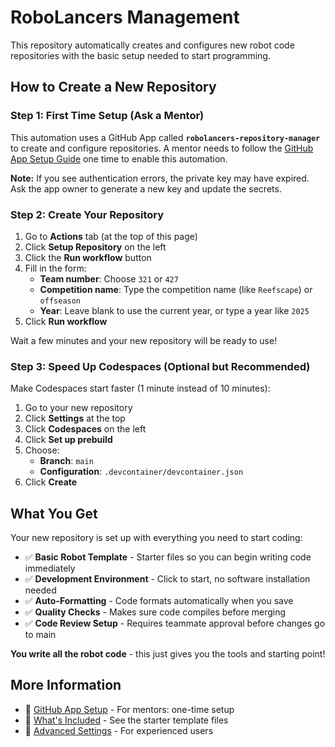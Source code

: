 # RoboLancers Management

This repository automatically creates and configures new robot code repositories with the basic setup needed to start programming.

## How to Create a New Repository

### Step 1: First Time Setup (Ask a Mentor)

This automation uses a GitHub App called **`robolancers-repository-manager`** to create and configure repositories. A mentor needs to follow the [GitHub App Setup Guide](docs/GITHUB_APP_SETUP.md) one time to enable this automation.

**Note:** If you see authentication errors, the private key may have expired. Ask the app owner to generate a new key and update the secrets.

### Step 2: Create Your Repository

1. Go to **Actions** tab (at the top of this page)
2. Click **Setup Repository** on the left
3. Click the **Run workflow** button
4. Fill in the form:
   - **Team number**: Choose `321` or `427`
   - **Competition name**: Type the competition name (like `Reefscape`) or `offseason`
   - **Year**: Leave blank to use the current year, or type a year like `2025`
5. Click **Run workflow**

Wait a few minutes and your new repository will be ready to use!

### Step 3: Speed Up Codespaces (Optional but Recommended)

Make Codespaces start faster (1 minute instead of 10 minutes):

1. Go to your new repository
2. Click **Settings** at the top
3. Click **Codespaces** on the left
4. Click **Set up prebuild**
5. Choose:
   - **Branch**: `main`
   - **Configuration**: `.devcontainer/devcontainer.json`
6. Click **Create**

## What You Get

Your new repository is set up with everything you need to start coding:

- ✅ **Basic Robot Template** - Starter files so you can begin writing code immediately
- ✅ **Development Environment** - Click to start, no software installation needed
- ✅ **Auto-Formatting** - Code formats automatically when you save
- ✅ **Quality Checks** - Makes sure code compiles before merging
- ✅ **Code Review Setup** - Requires teammate approval before changes go to main

**You write all the robot code** - this just gives you the tools and starting point!

## More Information

- 📖 [GitHub App Setup](docs/GITHUB_APP_SETUP.md) - For mentors: one-time setup
- 📖 [What's Included](docs/TEMPLATES.md) - See the starter template files
- 📖 [Advanced Settings](docs/CONFIGURATION.md) - For experienced users
